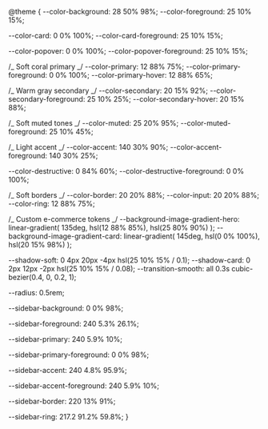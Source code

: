 @theme {
--color-background: 28 50% 98%;
--color-foreground: 25 10% 15%;

--color-card: 0 0% 100%;
--color-card-foreground: 25 10% 15%;

--color-popover: 0 0% 100%;
--color-popover-foreground: 25 10% 15%;

/_ Soft coral primary _/
--color-primary: 12 88% 75%;
--color-primary-foreground: 0 0% 100%;
--color-primary-hover: 12 88% 65%;

/_ Warm gray secondary _/
--color-secondary: 20 15% 92%;
--color-secondary-foreground: 25 10% 25%;
--color-secondary-hover: 20 15% 88%;

/_ Soft muted tones _/
--color-muted: 25 20% 95%;
--color-muted-foreground: 25 10% 45%;

/_ Light accent _/
--color-accent: 140 30% 90%;
--color-accent-foreground: 140 30% 25%;

--color-destructive: 0 84% 60%;
--color-destructive-foreground: 0 0% 100%;

/_ Soft borders _/
--color-border: 20 20% 88%;
--color-input: 20 20% 88%;
--color-ring: 12 88% 75%;

/_ Custom e-commerce tokens _/
--background-image-gradient-hero: linear-gradient(
135deg,
hsl(12 88% 85%),
hsl(25 80% 90%)
);
--background-image-gradient-card: linear-gradient(
145deg,
hsl(0 0% 100%),
hsl(20 15% 98%)
);

--shadow-soft: 0 4px 20px -4px hsl(25 10% 15% / 0.1);
--shadow-card: 0 2px 12px -2px hsl(25 10% 15% / 0.08);
--transition-smooth: all 0.3s cubic-bezier(0.4, 0, 0.2, 1);

--radius: 0.5rem;

--sidebar-background: 0 0% 98%;

--sidebar-foreground: 240 5.3% 26.1%;

--sidebar-primary: 240 5.9% 10%;

--sidebar-primary-foreground: 0 0% 98%;

--sidebar-accent: 240 4.8% 95.9%;

--sidebar-accent-foreground: 240 5.9% 10%;

--sidebar-border: 220 13% 91%;

--sidebar-ring: 217.2 91.2% 59.8%;
}
